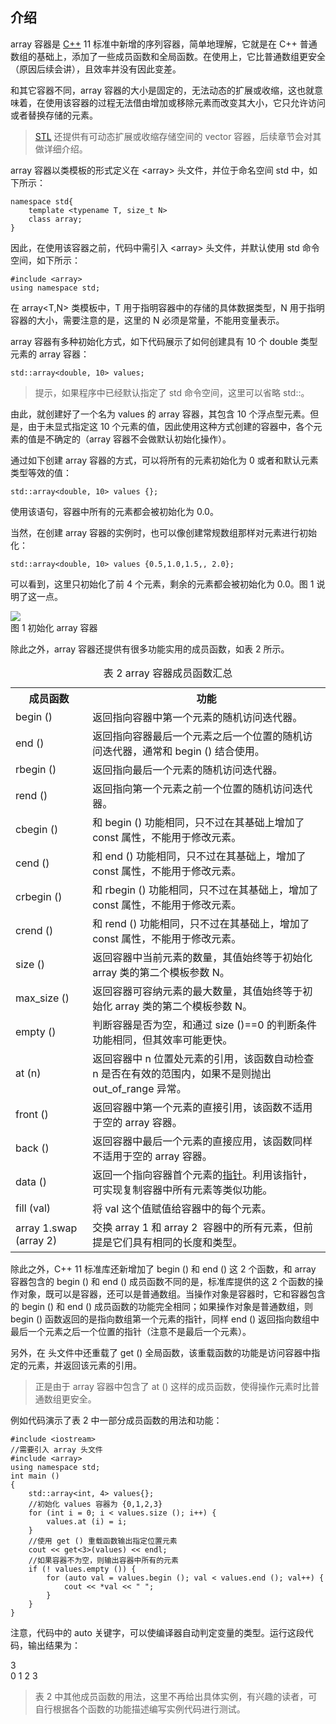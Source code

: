 ## 介绍

array 容器是 [C++](http://c.biancheng.net/cplus/) 11 标准中新增的序列容器，简单地理解，它就是在 C++ 普通数组的基础上，添加了一些成员函数和全局函数。在使用上，它比普通数组更安全（原因后续会讲），且效率并没有因此变差。

和其它容器不同，array 容器的大小是固定的，无法动态的扩展或收缩，这也就意味着，在使用该容器的过程无法借由增加或移除元素而改变其大小，它只允许访问或者替换存储的元素。

> [STL](http://c.biancheng.net/stl/) 还提供有可动态扩展或收缩存储空间的 vector 容器，后续章节会对其做详细介绍。

array 容器以类模板的形式定义在 \<array\> 头文件，并位于命名空间 std 中，如下所示：

```
namespace std{
    template <typename T, size_t N>
    class array;
}
```

因此，在使用该容器之前，代码中需引入 \<array\> 头文件，并默认使用 std 命令空间，如下所示：

```
#include <array>
using namespace std;
```

在 array<T,N> 类模板中，T 用于指明容器中的存储的具体数据类型，N 用于指明容器的大小，需要注意的是，这里的 N 必须是常量，不能用变量表示。

array 容器有多种初始化方式，如下代码展示了如何创建具有 10 个 double 类型元素的 array 容器：

```
std::array<double, 10> values;
```

> 提示，如果程序中已经默认指定了 std 命令空间，这里可以省略 std::。

由此，就创建好了一个名为 values 的 array 容器，其包含 10 个浮点型元素。但是，由于未显式指定这 10 个元素的值，因此使用这种方式创建的容器中，各个元素的值是不确定的（array 容器不会做默认初始化操作）。

通过如下创建 array 容器的方式，可以将所有的元素初始化为 0 或者和默认元素类型等效的值：

```
std::array<double, 10> values {};
```

使用该语句，容器中所有的元素都会被初始化为 0.0。

当然，在创建 array 容器的实例时，也可以像创建常规数组那样对元素进行初始化：

```
std::array<double, 10> values {0.5,1.0,1.5,, 2.0};
```

可以看到，这里只初始化了前 4 个元素，剩余的元素都会被初始化为 0.0。图 1 说明了这一点。

![](http://c.biancheng.net/uploads/allimg/180911/2-1P911150226392.jpg)  
图 1 初始化 array 容器

除此之外，array 容器还提供有很多功能实用的成员函数，如表 2 所示。

<table><caption>表 2 array 容器成员函数汇总</caption><tbody><tr><th>成员函数</th><th>功能</th></tr><tr><td>begin ()</td><td>返回指向容器中第一个元素的随机访问迭代器。</td></tr><tr><td>end ()</td><td>返回指向容器最后一个元素之后一个位置的随机访问迭代器，通常和 begin () 结合使用。</td></tr><tr><td>rbegin ()</td><td>返回指向最后一个元素的随机访问迭代器。</td></tr><tr><td>rend ()</td><td>返回指向第一个元素之前一个位置的随机访问迭代器。</td></tr><tr><td>cbegin ()</td><td>和 begin () 功能相同，只不过在其基础上增加了 const 属性，不能用于修改元素。</td></tr><tr><td>cend ()</td><td>和 end () 功能相同，只不过在其基础上，增加了 const 属性，不能用于修改元素。</td></tr><tr><td>crbegin ()</td><td>和 rbegin () 功能相同，只不过在其基础上，增加了 const 属性，不能用于修改元素。</td></tr><tr><td>crend ()</td><td>和 rend () 功能相同，只不过在其基础上，增加了 const 属性，不能用于修改元素。</td></tr><tr><td>size ()</td><td>返回容器中当前元素的数量，其值始终等于初始化 array 类的第二个模板参数 N。</td></tr><tr><td>max_size ()</td><td>返回容器可容纳元素的最大数量，其值始终等于初始化 array 类的第二个模板参数 N。</td></tr><tr><td>empty ()</td><td>判断容器是否为空，和通过 size ()==0 的判断条件功能相同，但其效率可能更快。</td></tr><tr><td>at (n)</td><td>返回容器中 n 位置处元素的引用，该函数自动检查 n 是否在有效的范围内，如果不是则抛出 out_of_range 异常。</td></tr><tr><td>front ()</td><td>返回容器中第一个元素的直接引用，该函数不适用于空的 array 容器。</td></tr><tr><td>back ()</td><td>返回容器中最后一个元素的直接应用，该函数同样不适用于空的 array 容器。</td></tr><tr><td>data ()</td><td>返回一个指向容器首个元素的<a href="http://c.biancheng.net/c/80/" target="_blank">指针</a>。利用该指针，可实现复制容器中所有元素等类似功能。</td></tr><tr><td>fill (val)</td><td>将 val 这个值赋值给容器中的每个元素。</td></tr><tr><td>array 1.swap (array 2)</td><td>交换 array 1 和 array 2&nbsp; 容器中的所有元素，但前提是它们具有相同的长度和类型。</td></tr></tbody></table>

除此之外，C++ 11 标准库还新增加了 begin () 和 end () 这 2 个函数，和 array 容器包含的 begin () 和 end () 成员函数不同的是，标准库提供的这 2 个函数的操作对象，既可以是容器，还可以是普通数组。当操作对象是容器时，它和容器包含的 begin () 和 end () 成员函数的功能完全相同；如果操作对象是普通数组，则 begin () 函数返回的是指向数组第一个元素的指针，同样 end () 返回指向数组中最后一个元素之后一个位置的指针（注意不是最后一个元素）。

另外，在 <array> 头文件中还重载了 get () 全局函数，该重载函数的功能是访问容器中指定的元素，并返回该元素的引用。

> 正是由于 array 容器中包含了 at () 这样的成员函数，使得操作元素时比普通数组更安全。

例如代码演示了表 2 中一部分成员函数的用法和功能：

```
#include <iostream>
//需要引入 array 头文件
#include <array>
using namespace std;
int main ()
{
    std::array<int, 4> values{};
    //初始化 values 容器为 {0,1,2,3}
    for (int i = 0; i < values.size (); i++) {
        values.at (i) = i;
    }
    //使用 get () 重载函数输出指定位置元素
    cout << get<3>(values) << endl;
    //如果容器不为空，则输出容器中所有的元素
    if (! values.empty ()) {
        for (auto val = values.begin (); val < values.end (); val++) {
            cout << *val << " ";
        }
    }
}
```

注意，代码中的 auto 关键字，可以使编译器自动判定变量的类型。运行这段代码，输出结果为：

3  
0 1 2 3

> 表 2 中其他成员函数的用法，这里不再给出具体实例，有兴趣的读者，可自行根据各个函数的功能描述编写实例代码进行测试。